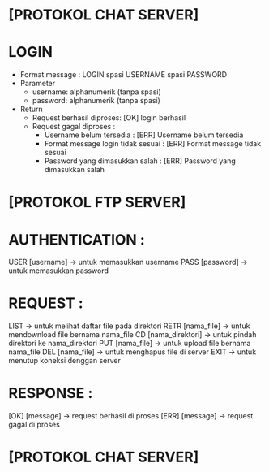 [PROTOKOL CHAT SERVER]
======================

LOGIN
========
- Format message : 
	LOGIN spasi USERNAME spasi PASSWORD
- Parameter
	- username: alphanumerik (tanpa spasi)
	- password: alphanumerik (tanpa spasi)
- Return
  - Request berhasil diproses: [OK] login berhasil
  - Request gagal diproses :
    - Username belum tersedia : [ERR] Username belum tersedia
    - Format message login tidak sesuai : [ERR] Format message tidak sesuai
    - Password yang dimasukkan salah : [ERR] Password yang dimasukkan salah



[PROTOKOL FTP SERVER]
=====================

AUTHENTICATION :
================
USER [username] -> untuk memasukkan username
PASS [password] -> untuk memasukkan password

REQUEST :
=========
LIST 			-> untuk melihat daftar file pada direktori
RETR [nama_file]	-> untuk mendownload file bernama nama_file
CD [nama_direktori]	-> untuk pindah direktori ke nama_direktori
PUT [nama_file]		-> untuk upload file bernama nama_file
DEL [nama_file]		-> untuk menghapus file di server
EXIT			-> untuk menutup koneksi denggan server

RESPONSE :
==========
[OK] [message]	-> request berhasil di proses
[ERR] [message]	-> request gagal di proses


[PROTOKOL CHAT SERVER]
==============
